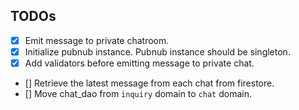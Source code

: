 ## TODOs

- [x] Emit message to private chatroom.
- [x] Initialize pubnub instance. Pubnub instance should be singleton.
- [x] Add validators before emitting message to private chat.
- [] Retrieve the latest message from each chat from firestore.
- [] Move chat_dao from `inquiry` domain to `chat` domain.

